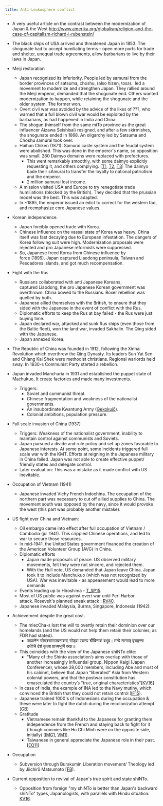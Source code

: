 ```yaml
---
title: Anti-Leukosphere conflict
---
```

- A very useful article on the contrast between the modernization of Japan & the West http://www.amerika.org/globalism/religion-and-the-case-of-capitalism-richard-l-rubenstein/
- The black ships of USA arrived and threatened Japan in 1853. The shogunate had to accept humiliating terms - open more ports for trade and shelter, unequal trade agreements, allow barbarians to live by their laws in Japan.
- Meiji restoration
    - Japan recognized its inferiority. People led by samurai from the border provinces of satsuma, choshu, (also hizen, tosa).  led a movement to modernize and strengthen Japan. They rallied around the Meiji emperor, demanded that the shogunate end. Others wanted modernization to happen, while retaining the shogunate and the older system. The former won.
    - Overt civil war was avoided by the advice of the likes of ???, who warned that a full blown civil war would be exploited by the barbarians, as had happened in India and China.
    - The shogun (himself from the same miTo province as the great influencer Aizawa Seishisai) resigned, and after a few skirmishes, the shogunate ended in 1868. An oligarchy led by Satsuma and Choshu samurai took over.
    - Haihan Chiken (1871): Samurai caste system and the feudal system were abolished. This was done in the emperor's name, so opposition was small. 280 Daimyo domains were replaced with prefectures.
        - This went remarkably smoothly, with some daimyo explicitly requesting it, and others complying. \[[T1](https://twitter.com/Rjrasva/status/640489349344325632), [T2](https://twitter.com/Rjrasva/status/640490060413030400), [T3](https://twitter.com/Rjrasva/status/640490671590240256)\] The daimyo bade their sAmurai to transfer the loyalty to national patriotism and the emperor.
        - 2 million samurai lost income.
    - A mission visited USA and Europe to try renegotiate trade humiliations (blocked by the British). They decided that the prussian model was the best. This was adapted.
    - In ~1895, the emperor issued an edict to correct for the western fad, and reemphasize core Japanese values.
- Korean independence.
    - Japan forcibly opened trade with Korea.
    - Chinese influence on the vassal state of Korea was heavy. China itself was fast decaying due to European infestation. The dangers of Korea following suit were high. Modernization proposals were rejected and pro Japanese reformists were suppressed.
    - So, Japanese freed Korea from Chinese influence by force (1895). Japan captured Liaodong peninsula, Taiwan and Pescadores islands, and got much recompensation.
- Fight with the Rus
    - Russians collaborated with anti Japanese Koreans, captured Liaodong, the pro Japanese Korean government was overthrown. China bowed to the Russians. Boxer rebellion was quelled by both.
    - Japanese allied themselves with the British, to ensure that they sided with the Japanese in the event of conflict with the Rus.
    - Diplomatic efforts to keep the Rus at bay failed - the Rus were just buying time. 
    - Japan declared war, attacked and sunk Rus ships (even those from the Baltic fleet), won the land war, invaded Sakhalin. The Qing sided with the Japanese.
    - Japan annexed Korea.
- The Republic of China was founded in 1912, following the Xinhai Revolution which overthrew the Qing Dynasty. Its leaders Sun Yat Sen and Chiang Kai Shek were methodist christians. Regional warlords held sway. In 1930-s Communist Party started a rebellion.
- Japan invaded Manchuria in 1931 and established the puppet state of Machukuo. It create factories and made many investments.
    - Triggers:
        - Soviet and communist threat.
        - Chinese fragmentation and weakness of the nationalist governments.
        - An insubordinate Kwantung Army ([Gekokujō](https://en.wikipedia.org/wiki/Gekokuj%C5%8D)).
        - Colonial ambitions, population pressure.
- Full scale invasion of China (1937)
    - Triggers: Weakness of the nationalist government, inability to maintain control against communists and Soviets.
    - Japan pursued a divide and rule policy and set up zones favorable to Japanese interests. At some point, some incidents triggered full scale war with the KMT. Efforts at reigning in the Japanese military in China failed. Japan was not able to create effective puppet/ friendly states and delegate control.
    - Later evaluation: This was a mistake as it made conflict with US inevitable.
- Occupation of Vietnam (1941)
    - Japanese invaded Vichy French Indochina. The occupation of the northern part was necessary to cut off allied supplies to China. The movement south was opposed by the navy, since it would provoke the west (this part was probably another mistake).
- US fight over China and Vietnam:
    - Oil embargo came into effect after full occupation of Vietnam / Cambodia (jul 1941). This crippled Chinese operations, and led to war to secure those resources.
    - In mid-1941, the United States government financed the creation of the American Volunteer Group (AVG) in China.
    - Diplomatic efforts
        - Japan made proposals of peace. US observed military movements, felt they were not sincere, and rejected them.
        - With the Hull note, US demanded that Japan leave China. Japan took it to include Manchukuo (which was not recognized by USA). War was inevitable - as appeasement would lead to more demands.
    - Events leading up to Hiroshima - [T_SP15](https://storify.com/Ichimaru6174/the-events-leading-upto-hiroshima-rjrasva?utm_medium=sfy.co-twitter&utm_campaign=&utm_content=storify-pingback&utm_source=t.co&awesm=sfy.co_a0dw5).
    - Most of US public was against overt war until Perl Harbor attack. Rosevelt's planned sneak attack : [RV40](http://ezekiel31army.blogspot.com/2015/04/roosevelts-secret-pre-war-plan-jb355-to.html).
    - Japanese invaded Malaysia, Burma, Singapore, Indonesia (1942).

- Achievement despite the great cost.
    - The mlecCha-s lost the will to overtly retain their dominion over our homelands (and the US would not help them retain their colonies, as FDR had stated).
        - जापानेन म्लेच्छसांराज्यनाशस् सोढ्वा स्वस्य श्रीविनाशं बभूव। मन्ये तस्माद् वृत्रहन्ता दधीचिं देशं कृत्वा प्राच्यभूमिं ररक्ष॥
    - This coincides with the view of the Japanese shiNTo elite:
        - "Many of the Shinto association’s aims overlap with those of another increasingly influential group, Nippon Kaigi (Japan Conference), whose 38,000 members, including Abe and most of his cabinet, believe that Japan “liberated” Asia from Western colonial powers, and that the postwar constitution has emasculated the country’s “true, original characteristics"\[[KV16](https://agnimaan.wordpress.com/2016/05/27/japanese-blood-debt-and-other-hindu-connections/)\]
    - In case of India, the example of INA led to the Navy mutiny, which convinced the British that they could not retain control ([IF15](http://indiafacts.co.in/not-gandhi-but-japan-kicked-out-britain-from-india/)).
    - Japanese trained 1000's of Indonesians during the occupation & these were later to fight the dutch during the recolonizaton attempt. \[[GB](https://books.google.ca/books?id=h9n-i40MY9QC&dq=japanese+trained+armies&source=gbs_navlinks_s)\]
    - Gratitude
        - Vietnamese remain thankful to the Japanese for granting them independence from the French and staying back to fight for it (though commies like Ho Chi Minh were on the opposite side, initially) \[[IMG1](http://i.imgur.com/sT1HcP5.jpg), [VM1](http://www.warbirdforum.com/japviet.htm)\].
        - Taiwanese in general appreciate the Japanese role in their past. \[[EQ11](http://www.taipeitimes.com/News/taiwan/archives/2011/04/16/2003500900)\]
- Occupation
    - Subversion through Burakumin Liberation movement/ Theology led by Jiichirō Matsumoto \[[FB](https://www.facebook.com/vishvas.vasuki/posts/10153174729732989)\].
- Current opposition to revival of Japan's true spirit and state shiNTo.
    - Opposition from foreign "my shiNTo is better than Japan's backward shiNTo" types, Japanologists, with parallels with Hindu situation: [KV16](https://agnimaan.wordpress.com/2016/05/27/japanese-blood-debt-and-other-hindu-connections/).